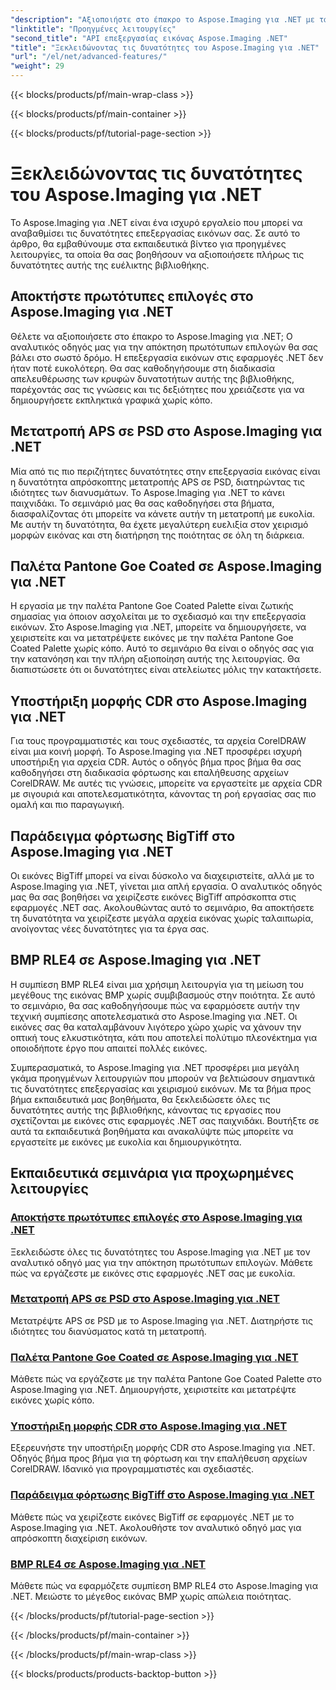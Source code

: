 ```yaml
---
"description": "Αξιοποιήστε στο έπακρο το Aspose.Imaging για .NET με τα βήμα προς βήμα εκπαιδευτικά μας βίντεο. Μάθετε πώς να ξεκλειδώνετε αρχικές επιλογές και να εργάζεστε με εικόνες χωρίς κόπο."
"linktitle": "Προηγμένες λειτουργίες"
"second_title": "API επεξεργασίας εικόνας Aspose.Imaging .NET"
"title": "Ξεκλειδώνοντας τις δυνατότητες του Aspose.Imaging για .NET"
"url": "/el/net/advanced-features/"
"weight": 29
---
```


{{< blocks/products/pf/main-wrap-class >}}

{{< blocks/products/pf/main-container >}}

{{< blocks/products/pf/tutorial-page-section >}}

# Ξεκλειδώνοντας τις δυνατότητες του Aspose.Imaging για .NET


Το Aspose.Imaging για .NET είναι ένα ισχυρό εργαλείο που μπορεί να αναβαθμίσει τις δυνατότητες επεξεργασίας εικόνων σας. Σε αυτό το άρθρο, θα εμβαθύνουμε στα εκπαιδευτικά βίντεο για προηγμένες λειτουργίες, τα οποία θα σας βοηθήσουν να αξιοποιήσετε πλήρως τις δυνατότητες αυτής της ευέλικτης βιβλιοθήκης.

## Αποκτήστε πρωτότυπες επιλογές στο Aspose.Imaging για .NET

Θέλετε να αξιοποιήσετε στο έπακρο το Aspose.Imaging για .NET; Ο αναλυτικός οδηγός μας για την απόκτηση πρωτότυπων επιλογών θα σας βάλει στο σωστό δρόμο. Η επεξεργασία εικόνων στις εφαρμογές .NET δεν ήταν ποτέ ευκολότερη. Θα σας καθοδηγήσουμε στη διαδικασία απελευθέρωσης των κρυφών δυνατοτήτων αυτής της βιβλιοθήκης, παρέχοντάς σας τις γνώσεις και τις δεξιότητες που χρειάζεστε για να δημιουργήσετε εκπληκτικά γραφικά χωρίς κόπο.

## Μετατροπή APS σε PSD στο Aspose.Imaging για .NET

Μία από τις πιο περιζήτητες δυνατότητες στην επεξεργασία εικόνας είναι η δυνατότητα απρόσκοπτης μετατροπής APS σε PSD, διατηρώντας τις ιδιότητες των διανυσμάτων. Το Aspose.Imaging για .NET το κάνει παιχνιδάκι. Το σεμινάριό μας θα σας καθοδηγήσει στα βήματα, διασφαλίζοντας ότι μπορείτε να κάνετε αυτήν τη μετατροπή με ευκολία. Με αυτήν τη δυνατότητα, θα έχετε μεγαλύτερη ευελιξία στον χειρισμό μορφών εικόνας και στη διατήρηση της ποιότητας σε όλη τη διάρκεια.

## Παλέτα Pantone Goe Coated σε Aspose.Imaging για .NET

Η εργασία με την παλέτα Pantone Goe Coated Palette είναι ζωτικής σημασίας για όποιον ασχολείται με το σχεδιασμό και την επεξεργασία εικόνων. Στο Aspose.Imaging για .NET, μπορείτε να δημιουργήσετε, να χειριστείτε και να μετατρέψετε εικόνες με την παλέτα Pantone Goe Coated Palette χωρίς κόπο. Αυτό το σεμινάριο θα είναι ο οδηγός σας για την κατανόηση και την πλήρη αξιοποίηση αυτής της λειτουργίας. Θα διαπιστώσετε ότι οι δυνατότητες είναι ατελείωτες μόλις την κατακτήσετε.

## Υποστήριξη μορφής CDR στο Aspose.Imaging για .NET

Για τους προγραμματιστές και τους σχεδιαστές, τα αρχεία CorelDRAW είναι μια κοινή μορφή. Το Aspose.Imaging για .NET προσφέρει ισχυρή υποστήριξη για αρχεία CDR. Αυτός ο οδηγός βήμα προς βήμα θα σας καθοδηγήσει στη διαδικασία φόρτωσης και επαλήθευσης αρχείων CorelDRAW. Με αυτές τις γνώσεις, μπορείτε να εργαστείτε με αρχεία CDR με σιγουριά και αποτελεσματικότητα, κάνοντας τη ροή εργασίας σας πιο ομαλή και πιο παραγωγική.

## Παράδειγμα φόρτωσης BigTiff στο Aspose.Imaging για .NET

Οι εικόνες BigTiff μπορεί να είναι δύσκολο να διαχειριστείτε, αλλά με το Aspose.Imaging για .NET, γίνεται μια απλή εργασία. Ο αναλυτικός οδηγός μας θα σας βοηθήσει να χειρίζεστε εικόνες BigTiff απρόσκοπτα στις εφαρμογές .NET σας. Ακολουθώντας αυτό το σεμινάριο, θα αποκτήσετε τη δυνατότητα να χειρίζεστε μεγάλα αρχεία εικόνας χωρίς ταλαιπωρία, ανοίγοντας νέες δυνατότητες για τα έργα σας.

## BMP RLE4 σε Aspose.Imaging για .NET

Η συμπίεση BMP RLE4 είναι μια χρήσιμη λειτουργία για τη μείωση του μεγέθους της εικόνας BMP χωρίς συμβιβασμούς στην ποιότητα. Σε αυτό το σεμινάριο, θα σας καθοδηγήσουμε πώς να εφαρμόσετε αυτήν την τεχνική συμπίεσης αποτελεσματικά στο Aspose.Imaging για .NET. Οι εικόνες σας θα καταλαμβάνουν λιγότερο χώρο χωρίς να χάνουν την οπτική τους ελκυστικότητα, κάτι που αποτελεί πολύτιμο πλεονέκτημα για οποιοδήποτε έργο που απαιτεί πολλές εικόνες.

Συμπερασματικά, το Aspose.Imaging για .NET προσφέρει μια μεγάλη γκάμα προηγμένων λειτουργιών που μπορούν να βελτιώσουν σημαντικά τις δυνατότητες επεξεργασίας και χειρισμού εικόνων. Με τα βήμα προς βήμα εκπαιδευτικά μας βοηθήματα, θα ξεκλειδώσετε όλες τις δυνατότητες αυτής της βιβλιοθήκης, κάνοντας τις εργασίες που σχετίζονται με εικόνες στις εφαρμογές .NET σας παιχνιδάκι. Βουτήξτε σε αυτά τα εκπαιδευτικά βοηθήματα και ανακαλύψτε πώς μπορείτε να εργαστείτε με εικόνες με ευκολία και δημιουργικότητα.
## Εκπαιδευτικά σεμινάρια για προχωρημένες λειτουργίες
### [Αποκτήστε πρωτότυπες επιλογές στο Aspose.Imaging για .NET](./get-original-options/)
Ξεκλειδώστε όλες τις δυνατότητες του Aspose.Imaging για .NET με τον αναλυτικό οδηγό μας για την απόκτηση πρωτότυπων επιλογών. Μάθετε πώς να εργάζεστε με εικόνες στις εφαρμογές .NET σας με ευκολία.
### [Μετατροπή APS σε PSD στο Aspose.Imaging για .NET](./convert-aps-to-psd/)
Μετατρέψτε APS σε PSD με το Aspose.Imaging για .NET. Διατηρήστε τις ιδιότητες του διανύσματος κατά τη μετατροπή.
### [Παλέτα Pantone Goe Coated σε Aspose.Imaging για .NET](./pantone-goe-coated-palette/)
Μάθετε πώς να εργάζεστε με την παλέτα Pantone Goe Coated Palette στο Aspose.Imaging για .NET. Δημιουργήστε, χειριστείτε και μετατρέψτε εικόνες χωρίς κόπο.
### [Υποστήριξη μορφής CDR στο Aspose.Imaging για .NET](./support-of-cdr-format/)
Εξερευνήστε την υποστήριξη μορφής CDR στο Aspose.Imaging για .NET. Οδηγός βήμα προς βήμα για τη φόρτωση και την επαλήθευση αρχείων CorelDRAW. Ιδανικό για προγραμματιστές και σχεδιαστές.
### [Παράδειγμα φόρτωσης BigTiff στο Aspose.Imaging για .NET](./bigtiff-load-example/)
Μάθετε πώς να χειρίζεστε εικόνες BigTiff σε εφαρμογές .NET με το Aspose.Imaging για .NET. Ακολουθήστε τον αναλυτικό οδηγό μας για απρόσκοπτη διαχείριση εικόνων.
### [BMP RLE4 σε Aspose.Imaging για .NET](./bmp-rle4/)
Μάθετε πώς να εφαρμόζετε συμπίεση BMP RLE4 στο Aspose.Imaging για .NET. Μειώστε το μέγεθος εικόνας BMP χωρίς απώλεια ποιότητας.

{{< /blocks/products/pf/tutorial-page-section >}}

{{< /blocks/products/pf/main-container >}}

{{< /blocks/products/pf/main-wrap-class >}}

{{< blocks/products/products-backtop-button >}}